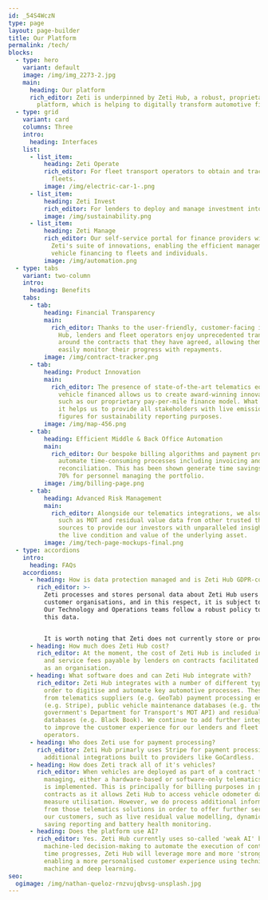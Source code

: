 ```yaml
---
id: _54S4WczN
type: page
layout: page-builder
title: Our Platform
permalink: /tech/
blocks:
  - type: hero
    variant: default
    image: /img/img_2273-2.jpg
    main:
      heading: Our platform
      rich_editor: Zeti is underpinned by Zeti Hub, a robust, proprietary technology
        platform, which is helping to digitally transform automotive finance.
  - type: grid
    variant: card
    columns: Three
    intro:
      heading: Interfaces
    list:
      - list_item:
          heading: Zeti Operate
          rich_editor: For fleet transport operators to obtain and track finance to expand
            fleets.
          image: /img/electric-car-1-.png
      - list_item:
          heading: Zeti Invest
          rich_editor: For lenders to deploy and manage investment into transport fleets.
          image: /img/sustainability.png
      - list_item:
          heading: Zeti Manage
          rich_editor: O﻿ur self-service portal for finance providers with access to
            Zeti's suite of innovations, enabling the efficient management of
            vehicle financing to fleets and individuals.
          image: /img/automation.png
  - type: tabs
    variant: two-column
    intro:
      heading: Benefits
    tabs:
      - tab:
          heading: Financial Transparency
          main:
            rich_editor: Thanks to the user-friendly, customer-facing interfaces of Zeti
              Hub, lenders and fleet operators enjoy unprecedented transparency
              around the contracts that they have agreed, allowing them to
              easily monitor their progress with repayments.
          image: /img/contract-tracker.png
      - tab:
          heading: Product Innovation
          main:
            rich_editor: The presence of state-of-the-art telematics equipment in each
              vehicle financed allows us to create award-winning innovation,
              such as our proprietary pay-per-mile finance model. What's more,
              it helps us to provide all stakeholders with live emission saving
              figures for sustainability reporting purposes.
          image: /img/map-456.png
      - tab:
          heading: Efficient Middle & Back Office Automation
          main:
            rich_editor: Our bespoke billing algorithms and payment processing integrations
              automate time-consuming processes including invoicing and payment
              reconciliation. This has been shown generate time savings of up to
              70% for personnel managing the portfolio.
          image: /img/billing-page.png
      - tab:
          heading: Advanced Risk Management
          main:
            rich_editor: Alongside our telematics integrations, we also gather information
              such as MOT and residual value data from other trusted third-party
              sources to provide our investors with unparalleled insight into
              the live condition and value of the underlying asset.
          image: /img/tech-page-mockups-final.png
  - type: accordions
    intro:
      heading: FAQs
    accordions:
      - heading: How is data protection managed and is Zeti Hub GDPR-compliant?
        rich_editor: >-
          Zeti processes and stores personal data about Zeti Hub users from
          customer organisations, and in this respect, it is subject to GDPR.
          Our Technology and Operations teams follow a robust policy to handle
          this data.


          It is worth noting that Zeti does not currently store or process personal data about the drivers or rental customers of fleet operators, who themselves are customer organisations. Therefore, GDPR does not apply in this respect.
      - heading: How much does Zeti Hub cost?
        rich_editor: At the moment, the cost of Zeti Hub is included in the origination
          and service fees payable by lenders on contracts facilitated by Zeti
          as an organisation.
      - heading: What software does and can Zeti Hub integrate with?
        rich_editor: Zeti Hub integrates with a number of different types of services in
          order to digitise and automate key automotive processes. These range
          from telematics suppliers (e.g. GeoTab) payment processing engines
          (e.g. Stripe), public vehicle maintenance databases (e.g. the UK
          government's Department for Transport's MOT API) and residual value
          databases (e.g. Black Book). We continue to add further integrations
          to improve the customer experience for our lenders and fleet
          operators.
      - heading: Who does Zeti use for payment processing?
        rich_editor: Zeti Hub primarly uses Stripe for payment processing, with
          additional integrations built to providers like GoCardless.
      - heading: How does Zeti track all of it's vehicles?
        rich_editor: When vehicles are deployed as part of a contract that Zeti is
          managing, either a hardware-based or software-only telematics solution
          is implemented. This is principally for billing purposes in per-mile
          contracts as it allows Zeti Hub to access vehicle odometer data to
          measure utilisation. However, we do process additional information
          from those telematics solutions in order to offer further services to
          our customers, such as live residual value modelling, dynamic emission
          saving reporting and battery health monitoring.
      - heading: Does the platform use AI?
        rich_editor: Yes. Zeti Hub currently uses so-called 'weak AI' by incorporating
          machine-led decision-making to automate the execution of contracts. As
          time progresses, Zeti Hub will leverage more and more 'strong' AI,
          enabling a more personalised customer experience using techniques like
          machine and deep learning.
seo:
  ogimage: /img/nathan-queloz-rnzvujqbvsg-unsplash.jpg
---
```

